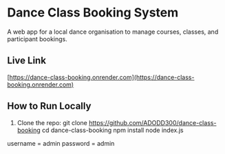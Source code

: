 # Dance Class Booking System

A web app for a local dance organisation to manage courses, classes, and participant bookings.

## Live Link
[https://dance-class-booking.onrender.com](https://dance-class-booking.onrender.com)

## How to Run Locally

1. Clone the repo:
git clone https://github.com/ADODD300/dance-class-booking cd dance-class-booking npm install node index.js

username = admin
password = admin